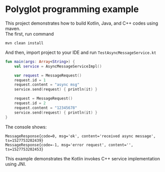 # Polyglot programming example
This project demonstrates how to build Kotlin, Java, and C++ codes using maven.   
The first, run command
```shell
mvn clean install
```

And then, import project to your IDE and run `TestAsyncMessageService.kt`
```kotlin
fun main(args: Array<String>) {
    val service = AsyncMessageServiceImpl()

    var request = MessageRequest()
    request.id = 1
    request.content = "async msg"
    service.send(request) { println(it) }

    request = MessageRequest()
    request.id = 2
    request.content = "12345678"
    service.send(request) { println(it) }
}
```

The console shows:
```
MessageResponse{code=0, msg='ok', content='received async message', ts=1527753202439}
MessageResponse{code=-1, msg='error request', content='', ts=1527753202453}
```

This example demonstrates the Kotlin invokes C++ service implementation using JNI.